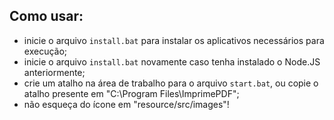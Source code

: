 ## Como usar:

- inicie o arquivo `install.bat` para instalar os aplicativos necessários para execução;
- inicie o arquivo `install.bat` novamente caso tenha instalado o Node.JS anteriormente;
- crie um atalho na área de trabalho para o arquivo `start.bat`, ou copie o atalho presente em "C:\Program Files\ImprimePDF";
- não esqueça do ícone em "resource/src/images"!
